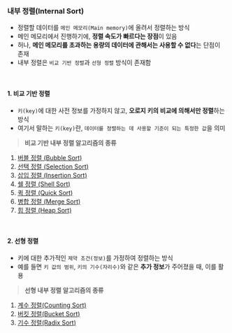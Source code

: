 ### 내부 정렬(Internal Sort)
- 정렬할 데이터를 `메인 메모리(Main memory)`에 올려서 정렬하는 방식  
- 메인 메모리에서 진행하기에, **정렬 속도가 빠르다는 장점**이 있음  
- 허나, **메인 메모리를 초과하는 용량의 데이터에 관해서는 사용할 수 없다**는 단점이 존재  
- 내부 정렬은 `비교 기반 정렬`과 `선형 정렬` 방식이 존재함
<br>

#### 1. 비교 기반 정렬

- `키(key)`에 대한 사전 정보를 가정하지 않고, **오로지 키의 비교에 의해서만 정렬**하는 방식
- 여기서 말하는 `키(key)`란, `데이터를 정렬하는 데 사용할 기준이 되는 특정한 값`을 의미  

> **비교 기반 내부 정렬 알고리즘의 종류**
1. [버블 정렬 (Bubble Sort)](버블%20정렬(Bubble%20Sort).md)
2. [선택 정렬 (Selection Sort)](선택%20정렬(Selection%20Sort).md)
3. [삽입 정렬 (Insertion Sort)](삽입%20정렬(Insertion%20Sort).md)
4. [쉘 정렬 (Shell Sort)](쉘%20정렬(Shell%20Sort).md)
5. [퀵 정렬 (Quick Sort)](퀵%20정렬(Quick%20Sort).md)
6. [병합 정렬 (Merge Sort)](병합%20정렬(Merge%20Sort).md)
7. [힙 정렬 (Heap Sort)](힙%20정렬(Heap%20Sort).md)
<br>

#### 2. 선형 정렬  

- 키에 대한 추가적인 `제약 조건(정보)`를 가정하여 정렬하는 방식
- 예를 들면 `키 값의 범위`, `키의 기수(자리수)`와 같은 **추가 정보**가 주어졌을 때, 이를 활용  

> **선형 내부 정렬 알고리즘의 종류**
1. [계수 정렬(Counting Sort)](계수%20정렬(Counting%20Sort).md)
2. [버킷 정렬(Bucket Sort)](버킷%20정렬(Bucket%20Sort).md)
3. [기수 정렬(Radix Sort)](기수%20정렬(Radix%20Sort).md)
